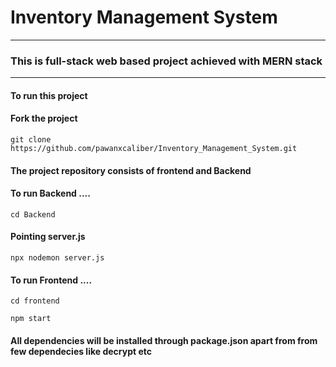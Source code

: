 # Inventory Management System 
----------------------------------------------------------------
### This is full-stack web based project achieved with MERN stack 
----------------------------------------------------------------

#### To run this project 
#### Fork the project 
```
git clone https://github.com/pawanxcaliber/Inventory_Management_System.git
```
#### The project repository consists of frontend and Backend

#### To run Backend ....
```
cd Backend
```
#### Pointing server.js 
```
npx nodemon server.js
```

#### To run Frontend ....
```
cd frontend
```
```
npm start
```

#### All dependencies will be installed through package.json apart from from few dependecies like decrypt etc

